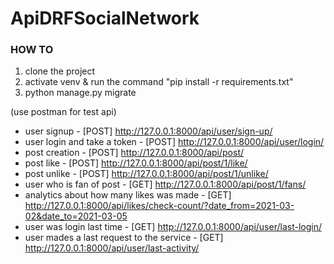 # ApiDRFSocialNetwork

### HOW TO
1. clone the project
2. activate venv & run the command "pip install -r requirements.txt"
3. python manage.py migrate

(use postman for test api)
- user signup - [POST] http://127.0.0.1:8000/api/user/sign-up/
- user login and take a token - [POST] http://127.0.0.1:8000/api/user/login/
- post creation - [POST] http://127.0.0.1:8000/api/post/
- post like - [POST] http://127.0.0.1:8000/api/post/1/like/
- post unlike - [POST] http://127.0.0.1:8000/api/post/1/unlike/
- user who is fan of post - [GET] http://127.0.0.1:8000/api/post/1/fans/
- analytics about how many likes was made - [GET] http://127.0.0.1:8000/api/likes/check-count/?date_from=2021-03-02&date_to=2021-03-05
- user was login last time - [GET] http://127.0.0.1:8000/api/user/last-login/
- user mades a last request to the service - [GET] http://127.0.0.1:8000/api/user/last-activity/
